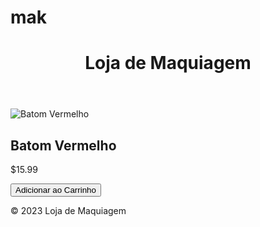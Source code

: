 # mak
<!DOCTYPE html>
<html lang="en">
<head>
  <meta charset="UTF-8">
  <meta name="viewport" content="width=device-width, initial-scale=1.0">
  <link rel="stylesheet" href="styles.css">
  <title>Loja de Maquiagem</title>
</head>
<body>
  <header>
    <h1>Loja de Maquiagem</h1>
  </header>

  <main>
    <section class="products">
      <article class="product">
        <img src="batom.jpg" alt="Batom Vermelho">
        <h2>Batom Vermelho</h2>
        <p class="price">$15.99</p>
        <button class="add-to-cart">Adicionar ao Carrinho</button>
      </article>
      <!-- Adicione mais produtos aqui -->
    </section>
  </main>

  <footer>
    <p>&copy; 2023 Loja de Maquiagem</p>
  </footer>

  <script src="script.js"></script>
</body>
</html>
